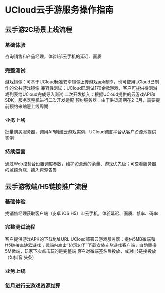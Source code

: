 # UCloud云手游服务操作指南

## 云手游2C场景上线流程
### 基础体验
咨询销售和产品经理，体验1部云手机的延迟、画质

### 完整测试
游戏镜像：可基于UCloud标准安卓镜像上传游戏apk制作，也可使用UCloud已制作的公共游戏镜像
兼容性测试：UCloud已测试170余款游戏，客户可提供待测游戏列表给UCloud完成导入测试
二次开发接入：根据UCloud提供的云游戏API和SDK，服务器整机进行二次开发适配
预约服务器：由于供货周期在2-3月，需要提前预约来缩短上线周期

### 业务上线
批量购买服务器，调用API创建云游戏实例，UCloud调度平台从客户资源池提供实例

### 持续运营
通过Web控制台设置调度参数，维护资源池的余量、游戏优先级；可查看服务器的监控负载，接入资源告警


## 云手游微端/H5链接推广流程
### 基础体验
找销售经理获取客户端（安卓 iOS H5）和云手机，体验延迟、画质、帧率、码率

### 完整测试流程
客户提供游戏APK的下载地址URL
UCloud部署云游戏服务器；提供5MB微端和H5链接直连云游戏；微端内点击“边玩边下”下载安装完整游戏客户端，自动替换5M微端，玩家下次点击玩的是完整端
客户对微端签名后投放，或对H5链接投放（如抖音 头条）

### 业务上线

### 每月进行云游戏资源结算
